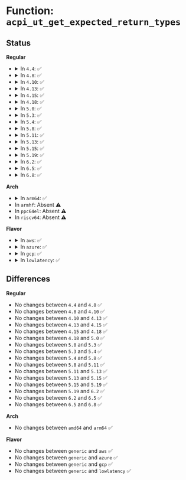 # Function: <code>acpi_ut_get_expected_return_types</code>

## Status
<b>Regular</b>
<ul>
<li>
<details>
<summary>In <code>4.4</code>: ✅</summary>

```c
void acpi_ut_get_expected_return_types(char *buffer, u32 expected_btypes);
```

**Collision:** Unique Global

**Inline:** No

**Transformation:** False

**Instances:**

```
In drivers/acpi/acpica/utpredef.c (ffffffff814a9ac1)
Location: drivers/acpi/acpica/utpredef.c:144
Inline: False
Direct callers:
  - drivers/acpi/acpica/nspredef.c:acpi_ns_check_object_type
```
**Symbols:**

```
ffffffff814a9ac1-ffffffff814a9b25: acpi_ut_get_expected_return_types (STB_GLOBAL)
```
</details>
</li>
<li>
<details>
<summary>In <code>4.8</code>: ✅</summary>

```c
void acpi_ut_get_expected_return_types(char *buffer, u32 expected_btypes);
```

**Collision:** Unique Global

**Inline:** No

**Transformation:** False

**Instances:**

```
In drivers/acpi/acpica/utpredef.c (ffffffff814f8d5d)
Location: drivers/acpi/acpica/utpredef.c:144
Inline: False
Direct callers:
  - drivers/acpi/acpica/nspredef.c:acpi_ns_check_object_type
```
**Symbols:**

```
ffffffff814f8d5d-ffffffff814f8dc1: acpi_ut_get_expected_return_types (STB_GLOBAL)
```
</details>
</li>
<li>
<details>
<summary>In <code>4.10</code>: ✅</summary>

```c
void acpi_ut_get_expected_return_types(char *buffer, u32 expected_btypes);
```

**Collision:** Unique Global

**Inline:** No

**Transformation:** False

**Instances:**

```
In drivers/acpi/acpica/utpredef.c (ffffffff8151b774)
Location: drivers/acpi/acpica/utpredef.c:144
Inline: False
Direct callers:
  - drivers/acpi/acpica/nspredef.c:acpi_ns_check_object_type
```
**Symbols:**

```
ffffffff8151b774-ffffffff8151b7d8: acpi_ut_get_expected_return_types (STB_GLOBAL)
```
</details>
</li>
<li>
<details>
<summary>In <code>4.13</code>: ✅</summary>

```c
void acpi_ut_get_expected_return_types(char *buffer, u32 expected_btypes);
```

**Collision:** Unique Global

**Inline:** No

**Transformation:** False

**Instances:**

```
In drivers/acpi/acpica/utpredef.c (ffffffff8152bf5c)
Location: drivers/acpi/acpica/utpredef.c:144
Inline: False
Direct callers:
  - drivers/acpi/acpica/nspredef.c:acpi_ns_check_object_type
  - drivers/acpi/acpica/nspredef.c:acpi_ns_check_object_type
```
**Symbols:**

```
ffffffff8152bf5c-ffffffff8152bfef: acpi_ut_get_expected_return_types (STB_GLOBAL)
```
</details>
</li>
<li>
<details>
<summary>In <code>4.15</code>: ✅</summary>

```c
void acpi_ut_get_expected_return_types(char *buffer, u32 expected_btypes);
```

**Collision:** Unique Global

**Inline:** No

**Transformation:** False

**Instances:**

```
In drivers/acpi/acpica/utpredef.c (ffffffff815865b5)
Location: drivers/acpi/acpica/utpredef.c:144
Inline: False
Direct callers:
  - drivers/acpi/acpica/nspredef.c:acpi_ns_check_object_type
  - drivers/acpi/acpica/nspredef.c:acpi_ns_check_object_type
  - drivers/acpi/acpica/dbnames.c:acpi_db_walk_for_predefined_names
```
**Symbols:**

```
ffffffff815865b5-ffffffff81586617: acpi_ut_get_expected_return_types (STB_GLOBAL)
```
</details>
</li>
<li>
<details>
<summary>In <code>4.18</code>: ✅</summary>

```c
void acpi_ut_get_expected_return_types(char *buffer, u32 expected_btypes);
```

**Collision:** Unique Global

**Inline:** No

**Transformation:** False

**Instances:**

```
In drivers/acpi/acpica/utpredef.c (ffffffff815bd75e)
Location: drivers/acpi/acpica/utpredef.c:110
Inline: False
Direct callers:
  - drivers/acpi/acpica/nspredef.c:acpi_ns_check_object_type
  - drivers/acpi/acpica/dbnames.c:acpi_db_walk_for_predefined_names
```
**Symbols:**

```
ffffffff815bd75e-ffffffff815bd7c0: acpi_ut_get_expected_return_types (STB_GLOBAL)
```
</details>
</li>
<li>
<details>
<summary>In <code>5.0</code>: ✅</summary>

```c
void acpi_ut_get_expected_return_types(char *buffer, u32 expected_btypes);
```

**Collision:** Unique Global

**Inline:** No

**Transformation:** False

**Instances:**

```
In drivers/acpi/acpica/utpredef.c (ffffffff815d6baa)
Location: drivers/acpi/acpica/utpredef.c:110
Inline: False
Direct callers:
  - drivers/acpi/acpica/nspredef.c:acpi_ns_check_object_type
  - drivers/acpi/acpica/dbnames.c:acpi_db_walk_for_predefined_names
```
**Symbols:**

```
ffffffff815d6baa-ffffffff815d6c0c: acpi_ut_get_expected_return_types (STB_GLOBAL)
```
</details>
</li>
<li>
<details>
<summary>In <code>5.3</code>: ✅</summary>

```c
void acpi_ut_get_expected_return_types(char *buffer, u32 expected_btypes);
```

**Collision:** Unique Global

**Inline:** No

**Transformation:** False

**Instances:**

```
In drivers/acpi/acpica/utpredef.c (ffffffff8160858e)
Location: drivers/acpi/acpica/utpredef.c:110
Inline: False
Direct callers:
  - drivers/acpi/acpica/nspredef.c:acpi_ns_check_object_type
  - drivers/acpi/acpica/dbnames.c:acpi_db_walk_for_predefined_names
```
**Symbols:**

```
ffffffff8160858e-ffffffff816085e8: acpi_ut_get_expected_return_types (STB_GLOBAL)
```
</details>
</li>
<li>
<details>
<summary>In <code>5.4</code>: ✅</summary>

```c
void acpi_ut_get_expected_return_types(char *buffer, u32 expected_btypes);
```

**Collision:** Unique Global

**Inline:** No

**Transformation:** False

**Instances:**

```
In drivers/acpi/acpica/utpredef.c (ffffffff81629a33)
Location: drivers/acpi/acpica/utpredef.c:110
Inline: False
Direct callers:
  - drivers/acpi/acpica/nspredef.c:acpi_ns_check_object_type
  - drivers/acpi/acpica/dbnames.c:acpi_db_walk_for_predefined_names
```
**Symbols:**

```
ffffffff81629a33-ffffffff81629a8d: acpi_ut_get_expected_return_types (STB_GLOBAL)
```
</details>
</li>
<li>
<details>
<summary>In <code>5.8</code>: ✅</summary>

```c
void acpi_ut_get_expected_return_types(char *buffer, u32 expected_btypes);
```

**Collision:** Unique Global

**Inline:** No

**Transformation:** False

**Instances:**

```
In drivers/acpi/acpica/utpredef.c (ffffffff816d6212)
Location: drivers/acpi/acpica/utpredef.c:110
Inline: False
Direct callers:
  - drivers/acpi/acpica/nspredef.c:acpi_ns_check_object_type
  - drivers/acpi/acpica/dbnames.c:acpi_db_walk_for_predefined_names
```
**Symbols:**

```
ffffffff816d6212-ffffffff816d626c: acpi_ut_get_expected_return_types (STB_GLOBAL)
```
</details>
</li>
<li>
<details>
<summary>In <code>5.11</code>: ✅</summary>

```c
void acpi_ut_get_expected_return_types(char *buffer, u32 expected_btypes);
```

**Collision:** Unique Global

**Inline:** No

**Transformation:** False

**Instances:**

```
In drivers/acpi/acpica/utpredef.c (ffffffff816f41bd)
Location: drivers/acpi/acpica/utpredef.c:110
Inline: False
Direct callers:
  - drivers/acpi/acpica/nspredef.c:acpi_ns_check_object_type
  - drivers/acpi/acpica/dbnames.c:acpi_db_walk_for_predefined_names
```
**Symbols:**

```
ffffffff816f41bd-ffffffff816f4217: acpi_ut_get_expected_return_types (STB_GLOBAL)
```
</details>
</li>
<li>
<details>
<summary>In <code>5.13</code>: ✅</summary>

```c
void acpi_ut_get_expected_return_types(char *buffer, u32 expected_btypes);
```

**Collision:** Unique Global

**Inline:** No

**Transformation:** False

**Instances:**

```
In drivers/acpi/acpica/utpredef.c (ffffffff816d605b)
Location: drivers/acpi/acpica/utpredef.c:110
Inline: False
Direct callers:
  - drivers/acpi/acpica/nspredef.c:acpi_ns_check_object_type
  - drivers/acpi/acpica/dbnames.c:acpi_db_walk_for_predefined_names
```
**Symbols:**

```
ffffffff816d605b-ffffffff816d60b5: acpi_ut_get_expected_return_types (STB_GLOBAL)
```
</details>
</li>
<li>
<details>
<summary>In <code>5.15</code>: ✅</summary>

```c
void acpi_ut_get_expected_return_types(char *buffer, u32 expected_btypes);
```

**Collision:** Unique Global

**Inline:** No

**Transformation:** False

**Instances:**

```
In drivers/acpi/acpica/utpredef.c (ffffffff8174db50)
Location: drivers/acpi/acpica/utpredef.c:110
Inline: False
Direct callers:
  - drivers/acpi/acpica/nspredef.c:acpi_ns_check_object_type
  - drivers/acpi/acpica/dbnames.c:acpi_db_walk_for_predefined_names
```
**Symbols:**

```
ffffffff8174db50-ffffffff8174dbce: acpi_ut_get_expected_return_types (STB_GLOBAL)
```
</details>
</li>
<li>
<details>
<summary>In <code>5.19</code>: ✅</summary>

```c
void acpi_ut_get_expected_return_types(char *buffer, u32 expected_btypes);
```

**Collision:** Unique Global

**Inline:** No

**Transformation:** False

**Instances:**

```
In drivers/acpi/acpica/utpredef.c (ffffffff81880340)
Location: drivers/acpi/acpica/utpredef.c:110
Inline: False
Direct callers:
  - drivers/acpi/acpica/nspredef.c:acpi_ns_check_object_type
  - drivers/acpi/acpica/nspredef.c:acpi_ns_check_object_type
  - drivers/acpi/acpica/dbnames.c:acpi_db_walk_for_predefined_names
```
**Symbols:**

```
ffffffff81880340-ffffffff818803c8: acpi_ut_get_expected_return_types (STB_GLOBAL)
```
</details>
</li>
<li>
<details>
<summary>In <code>6.2</code>: ✅</summary>

```c
void acpi_ut_get_expected_return_types(char *buffer, u32 expected_btypes);
```

**Collision:** Unique Global

**Inline:** No

**Transformation:** False

**Instances:**

```
In drivers/acpi/acpica/utpredef.c (ffffffff819c4630)
Location: drivers/acpi/acpica/utpredef.c:110
Inline: False
Direct callers:
  - drivers/acpi/acpica/nspredef.c:acpi_ns_check_object_type
  - drivers/acpi/acpica/nspredef.c:acpi_ns_check_object_type
  - drivers/acpi/acpica/nspredef.c:acpi_ns_check_object_type
  - drivers/acpi/acpica/dbnames.c:acpi_db_walk_for_predefined_names
  - drivers/acpi/acpica/dbnames.c:acpi_db_walk_for_predefined_names
```
**Symbols:**

```
ffffffff819c4630-ffffffff819c46bb: acpi_ut_get_expected_return_types (STB_GLOBAL)
```
</details>
</li>
<li>
<details>
<summary>In <code>6.5</code>: ✅</summary>

```c
void acpi_ut_get_expected_return_types(char *buffer, u32 expected_btypes);
```

**Collision:** Unique Global

**Inline:** No

**Transformation:** False

**Instances:**

```
In drivers/acpi/acpica/utpredef.c (ffffffff81a0ba00)
Location: drivers/acpi/acpica/utpredef.c:110
Inline: False
Direct callers:
  - drivers/acpi/acpica/nspredef.c:acpi_ns_check_object_type
  - drivers/acpi/acpica/nspredef.c:acpi_ns_check_object_type
  - drivers/acpi/acpica/nspredef.c:acpi_ns_check_object_type
  - drivers/acpi/acpica/dbnames.c:acpi_db_walk_for_predefined_names
  - drivers/acpi/acpica/dbnames.c:acpi_db_walk_for_predefined_names
```
**Symbols:**

```
ffffffff81a0ba00-ffffffff81a0baa6: acpi_ut_get_expected_return_types (STB_GLOBAL)
```
</details>
</li>
<li>
<details>
<summary>In <code>6.8</code>: ✅</summary>

```c
void acpi_ut_get_expected_return_types(char *buffer, u32 expected_btypes);
```

**Collision:** Unique Global

**Inline:** No

**Transformation:** False

**Instances:**

```
In drivers/acpi/acpica/utpredef.c (ffffffff81a569d0)
Location: drivers/acpi/acpica/utpredef.c:110
Inline: False
Direct callers:
  - drivers/acpi/acpica/nspredef.c:acpi_ns_check_object_type
  - drivers/acpi/acpica/nspredef.c:acpi_ns_check_object_type
  - drivers/acpi/acpica/nspredef.c:acpi_ns_check_object_type
  - drivers/acpi/acpica/dbnames.c:acpi_db_walk_for_predefined_names
  - drivers/acpi/acpica/dbnames.c:acpi_db_walk_for_predefined_names
```
**Symbols:**

```
ffffffff81a569d0-ffffffff81a56a76: acpi_ut_get_expected_return_types (STB_GLOBAL)
```
</details>
</li>
</ul>
<b>Arch</b>
<ul>
<li>
<details>
<summary>In <code>arm64</code>: ✅</summary>

```c
void acpi_ut_get_expected_return_types(char *buffer, u32 expected_btypes);
```

**Collision:** Unique Global

**Inline:** No

**Transformation:** False

**Instances:**

```
In drivers/acpi/acpica/utpredef.c (ffff80001079e094)
Location: drivers/acpi/acpica/utpredef.c:110
Inline: False
Direct callers:
  - drivers/acpi/acpica/nspredef.c:acpi_ns_check_object_type
```
**Symbols:**

```
ffff80001079e094-ffff80001079e130: acpi_ut_get_expected_return_types (STB_GLOBAL)
```
</details>
</li>
<li>
In <code>armhf</code>: Absent ⚠️
</li>
<li>
In <code>ppc64el</code>: Absent ⚠️
</li>
<li>
In <code>riscv64</code>: Absent ⚠️
</li>
</ul>
<b>Flavor</b>
<ul>
<li>
<details>
<summary>In <code>aws</code>: ✅</summary>

```c
void acpi_ut_get_expected_return_types(char *buffer, u32 expected_btypes);
```

**Collision:** Unique Global

**Inline:** No

**Transformation:** False

**Instances:**

```
In drivers/acpi/acpica/utpredef.c (ffffffff81600d56)
Location: drivers/acpi/acpica/utpredef.c:110
Inline: False
Direct callers:
  - drivers/acpi/acpica/nspredef.c:acpi_ns_check_object_type
```
**Symbols:**

```
ffffffff81600d56-ffffffff81600db0: acpi_ut_get_expected_return_types (STB_GLOBAL)
```
</details>
</li>
<li>
<details>
<summary>In <code>azure</code>: ✅</summary>

```c
void acpi_ut_get_expected_return_types(char *buffer, u32 expected_btypes);
```

**Collision:** Unique Global

**Inline:** No

**Transformation:** False

**Instances:**

```
In drivers/acpi/acpica/utpredef.c (ffffffff815ec216)
Location: drivers/acpi/acpica/utpredef.c:110
Inline: False
Direct callers:
  - drivers/acpi/acpica/nspredef.c:acpi_ns_check_object_type
```
**Symbols:**

```
ffffffff815ec216-ffffffff815ec270: acpi_ut_get_expected_return_types (STB_GLOBAL)
```
</details>
</li>
<li>
<details>
<summary>In <code>gcp</code>: ✅</summary>

```c
void acpi_ut_get_expected_return_types(char *buffer, u32 expected_btypes);
```

**Collision:** Unique Global

**Inline:** No

**Transformation:** False

**Instances:**

```
In drivers/acpi/acpica/utpredef.c (ffffffff8161dd13)
Location: drivers/acpi/acpica/utpredef.c:110
Inline: False
Direct callers:
  - drivers/acpi/acpica/nspredef.c:acpi_ns_check_object_type
  - drivers/acpi/acpica/dbnames.c:acpi_db_walk_for_predefined_names
```
**Symbols:**

```
ffffffff8161dd13-ffffffff8161dd6d: acpi_ut_get_expected_return_types (STB_GLOBAL)
```
</details>
</li>
<li>
<details>
<summary>In <code>lowlatency</code>: ✅</summary>

```c
void acpi_ut_get_expected_return_types(char *buffer, u32 expected_btypes);
```

**Collision:** Unique Global

**Inline:** No

**Transformation:** False

**Instances:**

```
In drivers/acpi/acpica/utpredef.c (ffffffff81637bc3)
Location: drivers/acpi/acpica/utpredef.c:110
Inline: False
Direct callers:
  - drivers/acpi/acpica/nspredef.c:acpi_ns_check_object_type
  - drivers/acpi/acpica/dbnames.c:acpi_db_walk_for_predefined_names
```
**Symbols:**

```
ffffffff81637bc3-ffffffff81637c1d: acpi_ut_get_expected_return_types (STB_GLOBAL)
```
</details>
</li>
</ul>

## Differences
<b>Regular</b>
<ul>
<li>
No changes between <code>4.4</code> and <code>4.8</code> ✅
</li>
<li>
No changes between <code>4.8</code> and <code>4.10</code> ✅
</li>
<li>
No changes between <code>4.10</code> and <code>4.13</code> ✅
</li>
<li>
No changes between <code>4.13</code> and <code>4.15</code> ✅
</li>
<li>
No changes between <code>4.15</code> and <code>4.18</code> ✅
</li>
<li>
No changes between <code>4.18</code> and <code>5.0</code> ✅
</li>
<li>
No changes between <code>5.0</code> and <code>5.3</code> ✅
</li>
<li>
No changes between <code>5.3</code> and <code>5.4</code> ✅
</li>
<li>
No changes between <code>5.4</code> and <code>5.8</code> ✅
</li>
<li>
No changes between <code>5.8</code> and <code>5.11</code> ✅
</li>
<li>
No changes between <code>5.11</code> and <code>5.13</code> ✅
</li>
<li>
No changes between <code>5.13</code> and <code>5.15</code> ✅
</li>
<li>
No changes between <code>5.15</code> and <code>5.19</code> ✅
</li>
<li>
No changes between <code>5.19</code> and <code>6.2</code> ✅
</li>
<li>
No changes between <code>6.2</code> and <code>6.5</code> ✅
</li>
<li>
No changes between <code>6.5</code> and <code>6.8</code> ✅
</li>
</ul>
<b>Arch</b>
<ul>
<li>
No changes between <code>amd64</code> and <code>arm64</code> ✅
</li>
</ul>
<b>Flavor</b>
<ul>
<li>
No changes between <code>generic</code> and <code>aws</code> ✅
</li>
<li>
No changes between <code>generic</code> and <code>azure</code> ✅
</li>
<li>
No changes between <code>generic</code> and <code>gcp</code> ✅
</li>
<li>
No changes between <code>generic</code> and <code>lowlatency</code> ✅
</li>
</ul>
